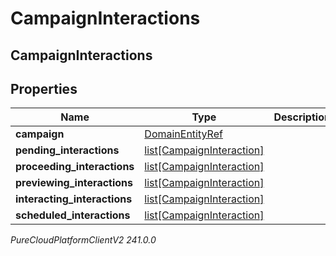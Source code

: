 # CampaignInteractions

## CampaignInteractions

## Properties

|Name | Type | Description | Notes|
|------------ | ------------- | ------------- | -------------|
| **campaign** | [DomainEntityRef](DomainEntityRef) |  | [optional] |
| **pending_interactions** | [list[CampaignInteraction]](CampaignInteraction) |  | [optional] |
| **proceeding_interactions** | [list[CampaignInteraction]](CampaignInteraction) |  | [optional] |
| **previewing_interactions** | [list[CampaignInteraction]](CampaignInteraction) |  | [optional] |
| **interacting_interactions** | [list[CampaignInteraction]](CampaignInteraction) |  | [optional] |
| **scheduled_interactions** | [list[CampaignInteraction]](CampaignInteraction) |  | [optional] |



_PureCloudPlatformClientV2 241.0.0_
